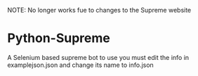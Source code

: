NOTE: No longer works fue to changes to the Supreme website

# Python-Supreme
A Selenium based supreme bot to use you must edit the info in examplejson.json and change its name to info.json
